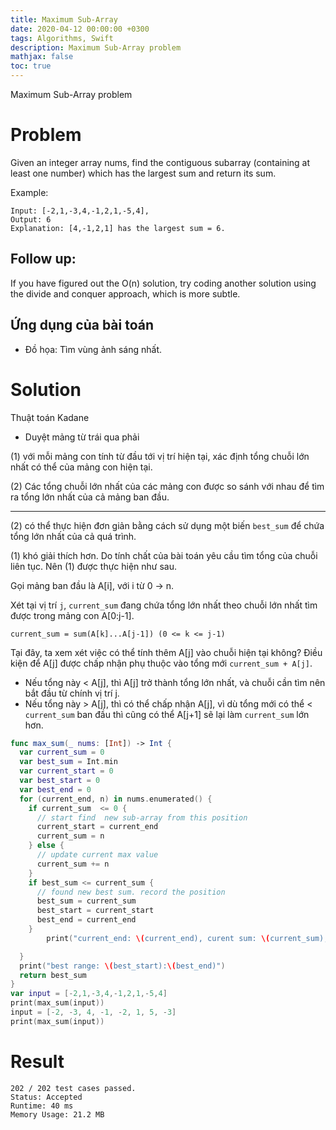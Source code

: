 ```yaml
---
title: Maximum Sub-Array
date: 2020-04-12 00:00:00 +0300
tags: Algorithms, Swift
description: Maximum Sub-Array problem
mathjax: false
toc: true
---
```


Maximum Sub-Array problem

<!-- more -->

# Problem

Given an integer array nums, find the contiguous subarray (containing at least one number) which has the largest sum and return its sum.

Example:

```
Input: [-2,1,-3,4,-1,2,1,-5,4],
Output: 6
Explanation: [4,-1,2,1] has the largest sum = 6.
```

## Follow up:

If you have figured out the O(n) solution, try coding another solution using the divide and conquer approach, which is more subtle.

## Ứng dụng của bài toán

- Đồ họa: Tìm vùng ảnh sáng nhất.

# Solution

Thuật toán Kadane

- Duyệt mảng từ trái qua phải

(1) với mỗi mảng con tính từ đầu tới vị trí hiện tại, xác định tổng chuỗi lớn nhất có thể của mảng con hiện tại.

(2) Các tổng chuỗi lớn nhất của các mảng con được so sánh với nhau để tìm ra tổng lớn nhất của cả mảng ban đầu.

---

(2) có thể thực hiện đơn giản bằng cách sử dụng một biến `best_sum` để chứa tổng lớn nhất của cả quá trình.

(1) khó giải thích hơn.
Do tính chất của bài toán yêu cầu tìm tổng của chuỗi liên tục. Nên (1) được thực hiện như sau.

Gọi mảng ban đầu là A[i], với i từ 0 -> n.

Xét tại vị trí `j`, `current_sum` đang chứa tổng lớn nhất theo chuỗi lớn nhất tìm được trong mảng con A[0:j-1].

```
current_sum = sum(A[k]...A[j-1]) (0 <= k <= j-1)
```

Tại đây, ta xem xét việc có thể tính thêm A[j] vào chuỗi hiện tại không? Điều kiện để A[j] được chấp nhận phụ thuộc vào tổng mới `current_sum + A[j]`.

- Nếu tổng này < A[j], thì A[j] trở thành tổng lớn nhất, và chuỗi cần tìm nên bắt đầu từ chính vị trí j.
- Nếu tổng này > A[j], thì có thể chấp nhận A[j], vì dù tổng mới có thể < `current_sum` ban đầu thì cũng có thể A[j+1] sẽ lại làm `current_sum` lớn hơn.

```swift
func max_sum(_ nums: [Int]) -> Int {
  var current_sum = 0
  var best_sum = Int.min
  var current_start = 0
  var best_start = 0
  var best_end = 0
  for (current_end, n) in nums.enumerated() {
    if current_sum  <= 0 {
      // start find  new sub-array from this position
      current_start = current_end
      current_sum = n
    } else {
      // update current max value
      current_sum += n
    }
    if best_sum <= current_sum {
      // found new best sum. record the position
      best_sum = current_sum
      best_start = current_start
      best_end = current_end
    }
        print("current_end: \(current_end), curent sum: \(current_sum), best sum \(best_sum)")

  }
  print("best range: \(best_start):\(best_end)")
  return best_sum
}
var input = [-2,1,-3,4,-1,2,1,-5,4]
print(max_sum(input))
input = [-2, -3, 4, -1, -2, 1, 5, -3]
print(max_sum(input))
```

# Result

```
202 / 202 test cases passed.
Status: Accepted
Runtime: 40 ms
Memory Usage: 21.2 MB
```
